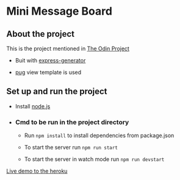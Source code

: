 # Mini Message Board

## About the project
This is the project mentioned in [The Odin Project](https://www.theodinproject.com/courses/nodejs/lessons/mini-message-board)

- Buit with [express-generator](https://expressjs.com/en/starter/generator.html)

- [pug](https://pugjs.org/api/getting-started.html) view template is used

## Set up and run the project

- Install [node.js](https://nodejs.org/en/)
- ### Cmd to be run in the project directory
   - Run `npm install` to install dependencies from package.json

   - To start the server run `npm run start`

   - To start the server in watch mode run `npm run devstart`

[Live demo to the heroku](https://coder1033-mini-message-board.herokuapp.com/)
